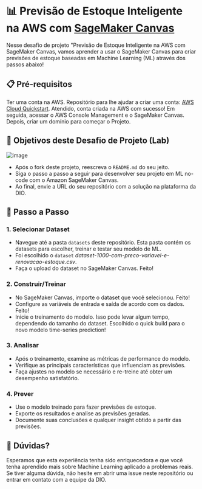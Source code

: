 # 📊 Previsão de Estoque Inteligente na AWS com [SageMaker Canvas](https://aws.amazon.com/pt/sagemaker/canvas/)

Nesse desafio de projeto "Previsão de Estoque Inteligente na AWS com SageMaker Canvas, vamos aprender a usar o SageMaker Canvas para criar previsões de estoque baseadas em Machine Learning (ML) através dos passos abaixo!

## 📋 Pré-requisitos

Ter uma conta na AWS. Repositório para lhe ajudar a criar uma conta: [AWS Cloud Quickstart](https://github.com/digitalinnovationone/aws-cloud-quickstart).
Atendido, conta criada na AWS com sucesso!
Em seguida, acessar o AWS Console Management e o SageMaker Canvas. Depois, criar um domínio para começar o Projeto.


## 🎯 Objetivos deste Desafio de Projeto (Lab)

![image](https://github.com/digitalinnovationone/lab-aws-sagemaker-canvas-estoque/assets/730492/72f5c21f-5562-491e-aa42-2885a3184650)

- Após o fork deste projeto, reescreva o `README.md` do seu jeito.
- Siga o passo a passo a seguir para desenvolver seu projeto em ML no-code com o Amazon SageMaker Canvas.
- Ao final, envie a URL do seu repositório com a solução na plataforma da DIO.


## 🚀 Passo a Passo

### 1. Selecionar Dataset

-   Navegue até a pasta `datasets` deste repositório. Esta pasta contém os datasets para escolher, treinar e testar seu modelo de ML.
-   Foi escolhido o `dataset` _dataset-1000-com-preco-variavel-e-renovacao-estoque.csv_.
-   Faça o upload do dataset no SageMaker Canvas. Feito!

### 2. Construir/Treinar

-   No SageMaker Canvas, importe o dataset que você selecionou. Feito!
-   Configure as variáveis de entrada e saída de acordo com os dados. Feito!
-   Inicie o treinamento do modelo. Isso pode levar algum tempo, dependendo do tamanho do dataset. Escolhido o quick build para o novo modelo time-series prediction!

### 3. Analisar

-   Após o treinamento, examine as métricas de performance do modelo.
-   Verifique as principais características que influenciam as previsões.
-   Faça ajustes no modelo se necessário e re-treine até obter um desempenho satisfatório.

### 4. Prever

-   Use o modelo treinado para fazer previsões de estoque.
-   Exporte os resultados e analise as previsões geradas.
-   Documente suas conclusões e qualquer insight obtido a partir das previsões.

## 🤔 Dúvidas?

Esperamos que esta experiência tenha sido enriquecedora e que você tenha aprendido mais sobre Machine Learning aplicado a problemas reais. Se tiver alguma dúvida, não hesite em abrir uma issue neste repositório ou entrar em contato com a equipe da DIO.
